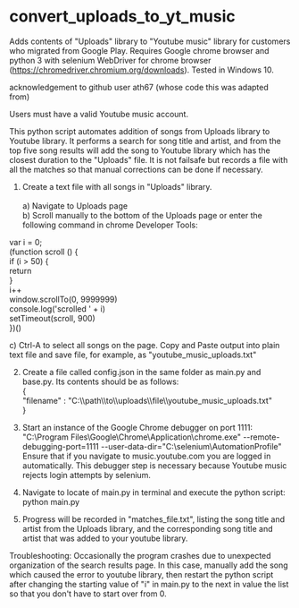 # convert_uploads_to_yt_music
Adds contents of "Uploads" library to "Youtube music" library for customers who migrated from Google Play. Requires Google chrome browser and python 3 with selenium WebDriver for chrome browser (https://chromedriver.chromium.org/downloads).  Tested in Windows 10.    

acknowledgement to github user ath67 (whose code this was adapted from)

Users must have a valid Youtube music account.

This python script automates addition of songs from Uploads library to Youtube library.  It performs a search for song title and artist, and from the top five song results will add the song to Youtube library which has the closest duration to the "Uploads" file.  It is not failsafe but records a file with all the matches so that manual corrections can be done if necessary.    

1) Create a text file with all songs in "Uploads" library. <br />  
  a) Navigate to Uploads page <br />
  b) Scroll manually to the bottom of the Uploads page or enter the following command in chrome Developer Tools:  <br />

var i = 0; <br />
(function scroll () { <br />
  if (i > 50) { <br />
    return <br />
  } <br />
  i++ <br />
  window.scrollTo(0, 9999999) <br />
  console.log('scrolled ' + i) <br />
  setTimeout(scroll, 900) <br />
  })() <br />
  
  c) Ctrl-A to select all songs on the page.  Copy and Paste output into plain text file and save file, for example, as "youtube_music_uploads.txt"  <br />
  
2) Create a file called config.json in the same folder as main.py and base.py.  Its contents should be as follows: <br />
{ <br />
    "filename" : "C:\\\path\\\to\\\uploads\\\file\\\youtube_music_uploads.txt" <br />
} <br />

3) Start an instance of the Google Chrome debugger on port 1111: <br />
"C:\Program Files\Google\Chrome\Application\chrome.exe" --remote-debugging-port=1111 --user-data-dir="C:\selenium\AutomationProfile"
Ensure that if you navigate to music.youtube.com you are logged in automatically.  This debugger step is necessary because Youtube music rejects login attempts by selenium.  

4) Navigate to locate of main.py in terminal and execute the python script: python main.py
5) Progress will be recorded in "matches_file.txt", listing the song title and artist from the Uploads library, and the corresponding song title and artist that was added to your youtube library.  

Troubleshooting: 
Occasionally the program crashes due to unexpected organization of the search results page.  In this case, manually add the song which caused the error to youtube library, then restart the python script after changing the starting value of "i" in main.py to the next in value the list so that you don't have to start over from 0.  
